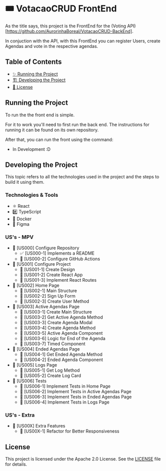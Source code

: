 # 🎟️ VotacaoCRUD FrontEnd

As the title says, this project is the FrontEnd for the (Voting API)[https://github.com/AurorinhaBoreal/VotacaoCRUD-BackEnd].

In conjuction with the API, with this FrontEnd you can register Users, create Agendas and vote in the respective agendas.

## Table of Contents
- [✨ Running the Project](#running-the-project)
- [🏗️ Developing the Project](#developing-the-project)
- [📄 License](#license)

## Running the Project

To run the the front end is simple.

For it to work you'll need to first run the back end. The instructions for running it can be found on its own repository.

After that, you can run the front using the command:

- In Development :D

## Developing the Project

This topic refers to all the technologies used in the project and the steps to build it using them.

### Technologies & Tools

- ⚛️ React
- #️⃣ TypeScript
- 🐋 Docker
- 🎨 Figma

### US's - MPV

- 🚧 [US000] Configure Repository
  - ✅ [US000-1] Implements a README
  - 🚧 [US000-2] Configure GitHub Actions
- 🚧 [US001] Configure Project
  - 🚧 [US001-1] Create Design
  - 🚧 [US001-2] Create React App
  - 🚧 [US001-3] Implement React Routes
- 🚧 [US002] Home Page
  - 🚧 [US002-1] Main Structure
  - 🚧 [US002-2] Sign Up Form
  - 🚧 [US002-3] Create User Method
- 🚧 [US003] Active Agendas Page
  - 🚧 [US003-1] Create Main Structure
  - 🚧 [US003-2] Get Active Agenda Method
  - 🚧 [US003-3] Create Agenda Modal
  - 🚧 [US003-4] Create Agenda Method
  - 🚧 [US003-5] Active Agenda Component
  - 🚧 [US003-6] Logic for End of the Agenda
  - 🚧 [US003-7] Timed Component
- 🚧 [US004] Ended Agendas Page
  - 🚧 [US004-1] Get Ended Agenda Method
  - 🚧 [US004-2] Ended Agenda Component
- 🚧 [US005] Logs Page
  - 🚧 [US005-1] Get Log Method
  - 🚧 [US005-2] Create Log Card
- 🚧 [US006] Tests
  - 🚧 [US006-1] Implement Tests in Home Page
  - 🚧 [US006-2] Implement Tests in Active Agendas Page
  - 🚧 [US006-3] Implement Tests in Ended Agendas Page
  - 🚧 [US006-4] Implement Tests in Logs Page

### US's - Extra

- 🚧 [US00X] Extra Features
  - 🚧 [US00X-1] Refactor for Better Responsiveness


## License
This project is licensed under the Apache 2.0 License. See the [LICENSE](LICENSE) file for details.
